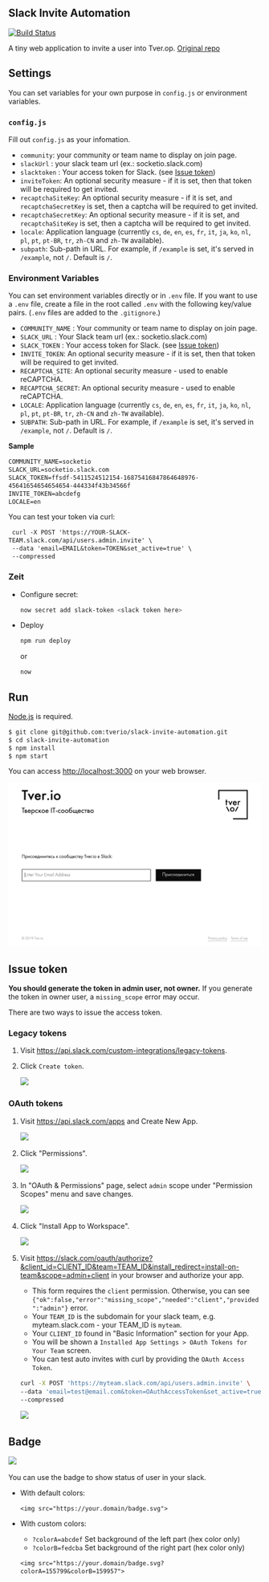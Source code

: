 Slack Invite Automation
------------

[![Build Status](https://travis-ci.com/tverio/slack-invite-automation.svg?branch=master)](https://travis-ci.com/tverio/slack-invite-automation)

A tiny web application to invite a user into Tver.op. [Original repo](https://github.com/outsideris/slack-invite-automation)

## Settings

You can set variables for your own purpose in `config.js` or environment variables.

### `config.js`

Fill out `config.js` as your infomation.

* `community`: your community or team name to display on join page.
* `slackUrl` : your slack team url (ex.: socketio.slack.com)
* `slacktoken` : Your access token for Slack. (see [Issue token](#issue-token))
* `inviteToken`: An optional security measure - if it is set, then that token will be required to get invited.
* `recaptchaSiteKey`: An optional security measure - if it is set, and `recaptchaSecretKey` is set, then a captcha will be required to get invited.
* `recaptchaSecretKey`: An optional security measure - if it is set, and `recaptchaSiteKey` is set, then a captcha will be required to get invited.
* `locale`: Application language (currently `cs`, `de`, `en`, `es`, `fr`, `it`,  `ja`, `ko`, `nl`, `pl`, `pt`, `pt-BR`, `tr`, `zh-CN` and `zh-TW` available).
* `subpath`: Sub-path in URL. For example, if `/example` is set, it's served in `/example`, not `/`. Default is `/`.

### Environment Variables
You can set environment variables directly or in `.env` file.
If you want to use a `.env` file, create a file in the root called `.env` with the following key/value pairs.
(`.env` files are added to the `.gitignore`.)

- `COMMUNITY_NAME` : Your community or team name to display on join page.
- `SLACK_URL` : Your Slack team url (ex.: socketio.slack.com)
- `SLACK_TOKEN` : Your access token for Slack. (see [Issue token](#issue-token))
- `INVITE_TOKEN`: An optional security measure - if it is set, then that token will be required to get invited.
- `RECAPTCHA_SITE`: An optional security measure - used to enable reCAPTCHA.
- `RECAPTCHA_SECRET`: An optional security measure - used to enable reCAPTCHA.
- `LOCALE`: Application language (currently `cs`, `de`, `en`, `es`, `fr`, `it`, `ja`, `ko`, `nl`, `pl`, `pt`, `pt-BR`, `tr`, `zh-CN` and `zh-TW` available).
- `SUBPATH`: Sub-path in URL. For example, if `/example` is set, it's served in `/example`, not `/`. Default is `/`.

**Sample**

```
COMMUNITY_NAME=socketio
SLACK_URL=socketio.slack.com
SLACK_TOKEN=ffsdf-5411524512154-16875416847864648976-45641654654654654-444334f43b34566f
INVITE_TOKEN=abcdefg
LOCALE=en
```

You can test your token via curl:

  ```shell
   curl -X POST 'https://YOUR-SLACK-TEAM.slack.com/api/users.admin.invite' \
   --data 'email=EMAIL&token=TOKEN&set_active=true' \
   --compressed
  ```

### Zeit
* Configure secret:
  ```bash
  now secret add slack-token <slack token here>
  ```
* Deploy
  ```bash
  npm run deploy
  ```
  or
  ```bash
  now
  ```

## Run
[Node.js](http://nodejs.org/) is required.

```shell
$ git clone git@github.com:tverio/slack-invite-automation.git
$ cd slack-invite-automation
$ npm install
$ npm start
```

You can access <http://localhost:3000> on your web browser.

![](screenshots/join-page.png)

## Issue token
**You should generate the token in admin user, not owner.** If you generate the token in owner user, a `missing_scope` error may occur.

There are two ways to issue the access token.

### Legacy tokens
1. Visit <https://api.slack.com/custom-integrations/legacy-tokens>.
1. Click `Create token`.

    ![](screenshots/legacy-token.gif)

### OAuth tokens
1. Visit <https://api.slack.com/apps> and Create New App.

    ![](screenshots/oauth1.gif)

1. Click "Permissions".

    ![](screenshots/oauth2.gif)

1. In "OAuth & Permissions" page, select `admin` scope under "Permission Scopes" menu and save changes.

    ![](screenshots/oauth3.gif)

1. Click "Install App to Workspace".

    ![](screenshots/oauth4.gif)

1. Visit <https://slack.com/oauth/authorize?&client_id=CLIENT_ID&team=TEAM_ID&install_redirect=install-on-team&scope=admin+client> in your browser and authorize your app.
    * This form requires the `client` permission. Otherwise, you can see `{"ok":false,"error":"missing_scope","needed":"client","provided":"admin"}` error.
    * Your `TEAM_ID` is the subdomain for your slack team, e.g. myteam.slack.com - your TEAM_ID is `myteam`.
    * Your `CLIENT_ID` found in "Basic Information" section for your App.
    * You will be shown a `Installed App Settings > OAuth Tokens for Your Team` screen.
    * You can test auto invites with curl by providing the `OAuth Access Token`.
    ```sh
    curl -X POST 'https://myteam.slack.com/api/users.admin.invite' \
   --data 'email=test@email.com&token=OAuthAccessToken&set_active=true' \
   --compressed
   ```

    ![](screenshots/basic_info-client_id.png)

## Badge

![](screenshots/badge.png)

You can use the badge to show status of user in your slack.

* With default colors:
    ```
    <img src="https://your.domain/badge.svg">
    ```

* With custom colors:

    * `?colorA=abcdef` Set background of the left part (hex color only)
    * `?colorB=fedcba` Set background of the right part (hex color only)

    ```
    <img src="https://your.domain/badge.svg?colorA=155799&colorB=159957">
    ```
